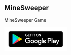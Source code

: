## MineSweeper

MineSweeper Game

<img src="images/google-play-badge.png" alt="This app is available on Google Play" title="This app is available on Google Play" width="200"/>
